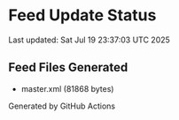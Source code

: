 # Feed Update Status
Last updated: Sat Jul 19 23:37:03 UTC 2025

## Feed Files Generated
- master.xml (81868 bytes)

Generated by GitHub Actions
